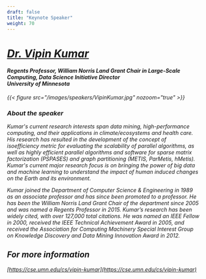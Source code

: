 ```yaml
---
draft: false
title: "Keynote Speaker"
weight: 70
---
```


<h1>
<i><a href="https://cse.umn.edu/cs/vipin-kumar">Dr. Vipin Kumar</a>
</h1>
<h4>
<i>Regents Professor, William Norris Land Grant Chair in Large-Scale Computing, Data Science Initiative Director<br>University of Minnesota</i><br>
</h4>

{{< figure src="/images/speakers/VipinKumar.jpg" nozoom="true" >}}

<h3><i>About the speaker</i></h3>
<p>
Kumar's current research interests span data mining, high-performance computing, and their applications in climate/ecosystems and health care. His research has resulted in the development of the concept of isoefficiency metric for evaluating the scalability of parallel algorithms, as well as highly efficient parallel algorithms and software for sparse matrix factorization (PSPASES) and graph partitioning (METIS, ParMetis, hMetis). Kumar's current major research focus is on bringing the power of big data and machine learning to understand the impact of human induced changes on the Earth and its environment.
</p>
<p>
Kumar joined the Department of Computer Science & Engineering in 1989 as an associate professor and has since been promoted to a professor. He has been the William Norris Land Grant Chair of the department since 2005 and was named a Regents Professor in 2015. Kumar’s research has been widely cited, with over 127,000 total citations. He was named an IEEE Fellow in 2000, received the IEEE Technical Achievement Award in 2005, and received the Association for Computing Machinery Special Interest Group on Knowledge Discovery and Data Mining Innovation Award in 2012.
</p>

## For more information

[https://cse.umn.edu/cs/vipin-kumar](https://cse.umn.edu/cs/vipin-kumar)
